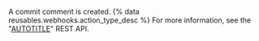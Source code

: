 A commit comment is created. {% data reusables.webhooks.action_type_desc %} For more information, see the "[AUTOTITLE](/rest/commits/comments)" REST API.
